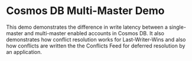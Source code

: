 # Cosmos DB Multi-Master Demo

This demo demonstrates the difference in write latency between a single-master and multi-master enabled accounts in Cosmos DB. It also demonstrates how conflict resolution works for Last-Writer-Wins and also how conflicts are written the the Conflicts Feed for deferred resolution by an application.
